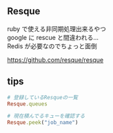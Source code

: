 Resque
---

ruby で使える非同期処理出来るやつ  
google に rescue と間違われる…  
Redis が必要なのでちょっと面倒

https://github.com/resque/resque

## tips

```ruby
# 登録しているResqueの一覧
Resque.queues

# 現在積んでるキューを確認する
Resque.peek("job_name")
```
